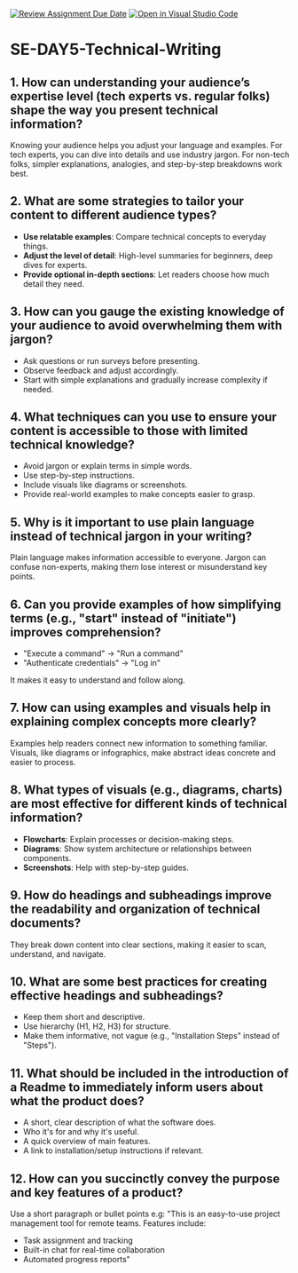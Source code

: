 [![Review Assignment Due Date](https://classroom.github.com/assets/deadline-readme-button-22041afd0340ce965d47ae6ef1cefeee28c7c493a6346c4f15d667ab976d596c.svg)](https://classroom.github.com/a/zsAR-pyY)
[![Open in Visual Studio Code](https://classroom.github.com/assets/open-in-vscode-2e0aaae1b6195c2367325f4f02e2d04e9abb55f0b24a779b69b11b9e10269abc.svg)](https://classroom.github.com/online_ide?assignment_repo_id=18579522&assignment_repo_type=AssignmentRepo)
# SE-DAY5-Technical-Writing

## 1. How can understanding your audience’s expertise level (tech experts vs. regular folks) shape the way you present technical information?
Knowing your audience helps you adjust your language and examples. For tech experts, you can dive into details and use industry jargon. For non-tech folks, simpler explanations, analogies, and step-by-step breakdowns work best.

## 2. What are some strategies to tailor your content to different audience types?
- **Use relatable examples**: Compare technical concepts to everyday things.
- **Adjust the level of detail**: High-level summaries for beginners, deep dives for experts.
- **Provide optional in-depth sections**: Let readers choose how much detail they need.

## 3. How can you gauge the existing knowledge of your audience to avoid overwhelming them with jargon?
- Ask questions or run surveys before presenting.
- Observe feedback and adjust accordingly.
- Start with simple explanations and gradually increase complexity if needed.

## 4. What techniques can you use to ensure your content is accessible to those with limited technical knowledge?
- Avoid jargon or explain terms in simple words.
- Use step-by-step instructions.
- Include visuals like diagrams or screenshots.
- Provide real-world examples to make concepts easier to grasp.

## 5. Why is it important to use plain language instead of technical jargon in your writing?
Plain language makes information accessible to everyone. Jargon can confuse non-experts, making them lose interest or misunderstand key points.

## 6. Can you provide examples of how simplifying terms (e.g., "start" instead of "initiate") improves comprehension?
- "Execute a command" → "Run a command"
- "Authenticate credentials" → "Log in"

It makes it easy to understand and follow along.

## 7. How can using examples and visuals help in explaining complex concepts more clearly?
Examples help readers connect new information to something familiar. Visuals, like diagrams or infographics, make abstract ideas concrete and easier to process.

## 8. What types of visuals (e.g., diagrams, charts) are most effective for different kinds of technical information?
- **Flowcharts**: Explain processes or decision-making steps.
- **Diagrams**: Show system architecture or relationships between components.
- **Screenshots**: Help with step-by-step guides.

## 9. How do headings and subheadings improve the readability and organization of technical documents?
They break down content into clear sections, making it easier to scan, understand, and navigate.

## 10. What are some best practices for creating effective headings and subheadings?
- Keep them short and descriptive.
- Use hierarchy (H1, H2, H3) for structure.
- Make them informative, not vague (e.g., "Installation Steps" instead of "Steps").

## 11. What should be included in the introduction of a Readme to immediately inform users about what the product does?
- A short, clear description of what the software does.
- Who it's for and why it's useful.
- A quick overview of main features.
- A link to installation/setup instructions if relevant.

## 12. How can you succinctly convey the purpose and key features of a product?
Use a short paragraph or bullet points e.g:
"This is an easy-to-use project management tool for remote teams. Features include:
- Task assignment and tracking
- Built-in chat for real-time collaboration
- Automated progress reports"



